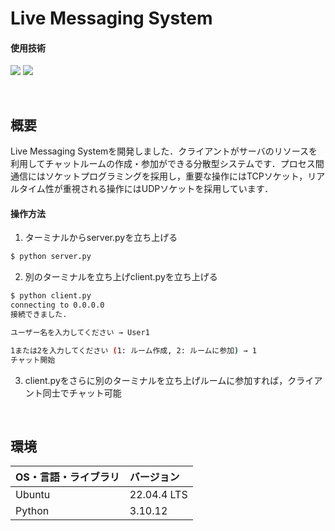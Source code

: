 # Live Messaging System

#### 使用技術
<p style="display: inline">
<img src="https://img.shields.io/badge/-Linux-212121.svg?logo=linux&style=popout">
<img src="https://img.shields.io/badge/-Python-FFC107.svg?logo=python&style=popout">
</p>

&nbsp;

## 概要

Live Messaging Systemを開発しました．クライアントがサーバのリソースを利用してチャットルームの作成・参加ができる分散型システムです．プロセス間通信にはソケットプログラミングを採用し，重要な操作にはTCPソケット，リアルタイム性が重視される操作にはUDPソケットを採用しています．

#### 操作方法
1. ターミナルからserver.pyを立ち上げる<br>
```bash
$ python server.py
```

2. 別のターミナルを立ち上げclient.pyを立ち上げる<br>
```bash
$ python client.py
connecting to 0.0.0.0
接続できました.

ユーザー名を入力してください → User1 

1または2を入力してください (1: ルーム作成, 2: ルームに参加) → 1
チャット開始
```
3. client.pyをさらに別のターミナルを立ち上げルームに参加すれば，クライアント同士でチャット可能

&nbsp;

## 環境
| OS・言語・ライブラリ | バージョン |
| :------- | :------ |
| Ubuntu | 22.04.4 LTS |
| Python | 3.10.12 |

&nbsp;